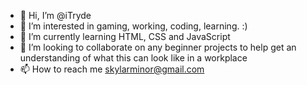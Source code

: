 - 👋 Hi, I’m @iTryde
- 👀 I’m interested in gaming, working, coding, learning. :)
- 🌱 I’m currently learning HTML, CSS and JavaScript
- 💞️ I’m looking to collaborate on any beginner projects to help get an understanding of what this can look like in a workplace
- 📫 How to reach me skylarminor@gmail.com

<!---
iTryde/iTryde is a ✨ special ✨ repository because its `README.md` (this file) appears on your GitHub profile.
You can click the Preview link to take a look at your changes.
--->

